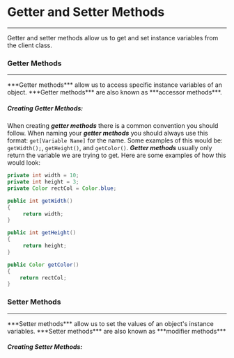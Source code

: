 # Getter and Setter Methods
<hr>
Getter and setter methods allow us to get and set instance variables from the client class. 


### Getter Methods
<hr>
***Getter methods*** allow us to access specific instance variables of an object. ***Getter methods*** are also known as ***accessor methods***.

<br>

##### Creating Getter Methods:
When creating ***getter methods*** there is a common convention you should follow. When naming your ***getter methods*** you should always use this format: `get[Variable Name]` for the name. Some examples of this would be: `getWidth();`, `getHeight()`, and `getColor()`. ***Getter methods*** usually only return the variable we are trying to get. Here are some examples of how this would look:

```Java
private int width = 10;
private int height = 3;
private Color rectCol = Color.blue;

public int getWidth()
{
     return width;
}

public int getHeight()
{
     return height;
}

public Color getColor()
{
    return rectCol;
}
```

### Setter Methods
<hr>
***Setter methods*** allow us to set the values of an object's instance variables. ***Setter methods*** are also known as ***modifier methods***

<br>

##### Creating Setter Methods:
